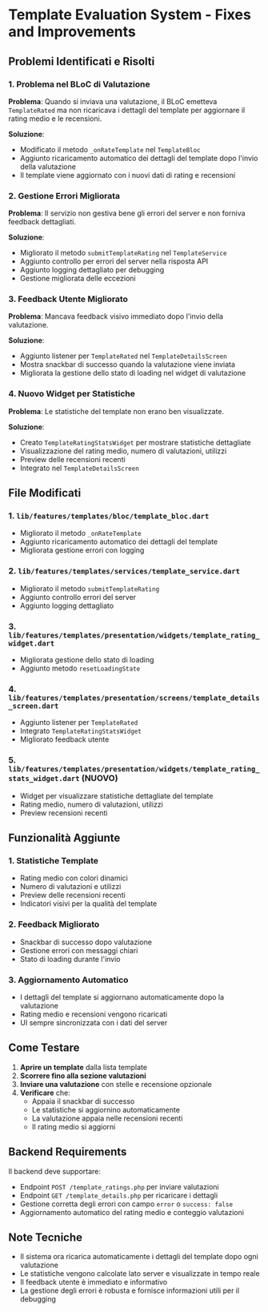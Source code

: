 # Template Evaluation System - Fixes and Improvements

## Problemi Identificati e Risolti

### 1. **Problema nel BLoC di Valutazione**
**Problema**: Quando si inviava una valutazione, il BLoC emetteva `TemplateRated` ma non ricaricava i dettagli del template per aggiornare il rating medio e le recensioni.

**Soluzione**: 
- Modificato il metodo `_onRateTemplate` nel `TemplateBloc`
- Aggiunto ricaricamento automatico dei dettagli del template dopo l'invio della valutazione
- Il template viene aggiornato con i nuovi dati di rating e recensioni

### 2. **Gestione Errori Migliorata**
**Problema**: Il servizio non gestiva bene gli errori del server e non forniva feedback dettagliati.

**Soluzione**:
- Migliorato il metodo `submitTemplateRating` nel `TemplateService`
- Aggiunto controllo per errori del server nella risposta API
- Aggiunto logging dettagliato per debugging
- Gestione migliorata delle eccezioni

### 3. **Feedback Utente Migliorato**
**Problema**: Mancava feedback visivo immediato dopo l'invio della valutazione.

**Soluzione**:
- Aggiunto listener per `TemplateRated` nel `TemplateDetailsScreen`
- Mostra snackbar di successo quando la valutazione viene inviata
- Migliorata la gestione dello stato di loading nel widget di valutazione

### 4. **Nuovo Widget per Statistiche**
**Problema**: Le statistiche del template non erano ben visualizzate.

**Soluzione**:
- Creato `TemplateRatingStatsWidget` per mostrare statistiche dettagliate
- Visualizzazione del rating medio, numero di valutazioni, utilizzi
- Preview delle recensioni recenti
- Integrato nel `TemplateDetailsScreen`

## File Modificati

### 1. `lib/features/templates/bloc/template_bloc.dart`
- Migliorato il metodo `_onRateTemplate`
- Aggiunto ricaricamento automatico dei dettagli del template
- Migliorata gestione errori con logging

### 2. `lib/features/templates/services/template_service.dart`
- Migliorato il metodo `submitTemplateRating`
- Aggiunto controllo errori del server
- Aggiunto logging dettagliato

### 3. `lib/features/templates/presentation/widgets/template_rating_widget.dart`
- Migliorata gestione dello stato di loading
- Aggiunto metodo `resetLoadingState`

### 4. `lib/features/templates/presentation/screens/template_details_screen.dart`
- Aggiunto listener per `TemplateRated`
- Integrato `TemplateRatingStatsWidget`
- Migliorato feedback utente

### 5. `lib/features/templates/presentation/widgets/template_rating_stats_widget.dart` (NUOVO)
- Widget per visualizzare statistiche dettagliate del template
- Rating medio, numero di valutazioni, utilizzi
- Preview recensioni recenti

## Funzionalità Aggiunte

### 1. **Statistiche Template**
- Rating medio con colori dinamici
- Numero di valutazioni e utilizzi
- Preview delle recensioni recenti
- Indicatori visivi per la qualità del template

### 2. **Feedback Migliorato**
- Snackbar di successo dopo valutazione
- Gestione errori con messaggi chiari
- Stato di loading durante l'invio

### 3. **Aggiornamento Automatico**
- I dettagli del template si aggiornano automaticamente dopo la valutazione
- Rating medio e recensioni vengono ricaricati
- UI sempre sincronizzata con i dati del server

## Come Testare

1. **Aprire un template** dalla lista template
2. **Scorrere fino alla sezione valutazioni**
3. **Inviare una valutazione** con stelle e recensione opzionale
4. **Verificare** che:
   - Appaia il snackbar di successo
   - Le statistiche si aggiornino automaticamente
   - La valutazione appaia nelle recensioni recenti
   - Il rating medio si aggiorni

## Backend Requirements

Il backend deve supportare:
- Endpoint `POST /template_ratings.php` per inviare valutazioni
- Endpoint `GET /template_details.php` per ricaricare i dettagli
- Gestione corretta degli errori con campo `error` o `success: false`
- Aggiornamento automatico del rating medio e conteggio valutazioni

## Note Tecniche

- Il sistema ora ricarica automaticamente i dettagli del template dopo ogni valutazione
- Le statistiche vengono calcolate lato server e visualizzate in tempo reale
- Il feedback utente è immediato e informativo
- La gestione degli errori è robusta e fornisce informazioni utili per il debugging



